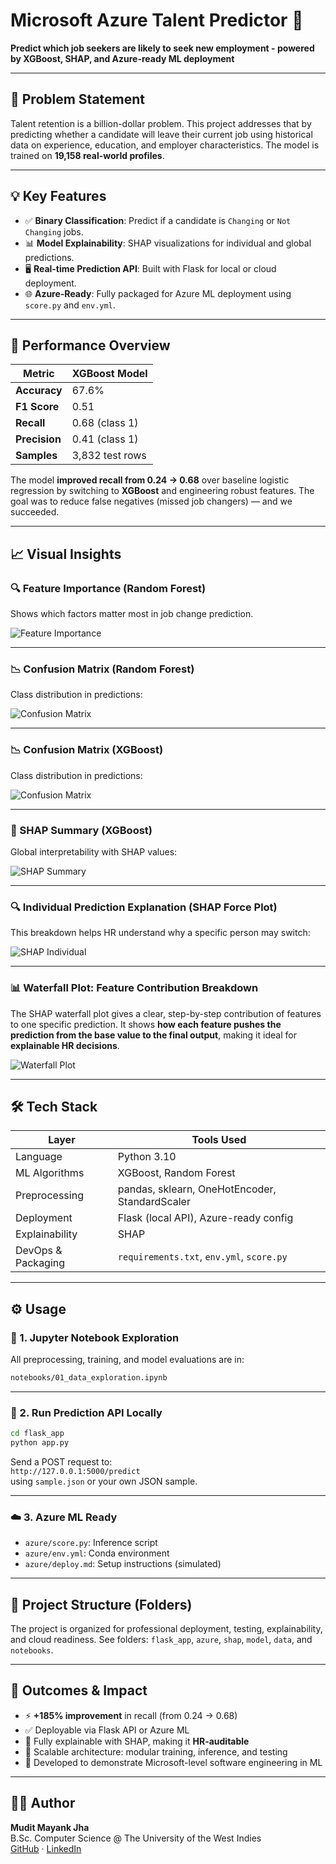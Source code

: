 # Microsoft Azure Talent Predictor 🔮
**Predict which job seekers are likely to seek new employment - powered by XGBoost, SHAP, and Azure-ready ML deployment**

---

## 🧠 Problem Statement

Talent retention is a billion-dollar problem. This project addresses that by predicting whether a candidate will leave their current job using historical data on experience, education, and employer characteristics. The model is trained on **19,158 real-world profiles**.

---

## 💡 Key Features

- ✅ **Binary Classification**: Predict if a candidate is `Changing` or `Not Changing` jobs.
- 📊 **Model Explainability**: SHAP visualizations for individual and global predictions.
- 🖥️ **Real-time Prediction API**: Built with Flask for local or cloud deployment.
- 🌐 **Azure-Ready**: Fully packaged for Azure ML deployment using `score.py` and `env.yml`.

---

## 🚀 Performance Overview

| Metric         | XGBoost Model |
|----------------|----------------|
| **Accuracy**   | 67.6%          |
| **F1 Score**   | 0.51           |
| **Recall**     | 0.68 (class 1) |
| **Precision**  | 0.41 (class 1) |
| **Samples**    | 3,832 test rows|

The model **improved recall from 0.24 → 0.68** over baseline logistic regression by switching to **XGBoost** and engineering robust features. The goal was to reduce false negatives (missed job changers) — and we succeeded.

---

## 📈 Visual Insights

### 🔍 Feature Importance (Random Forest)
Shows which factors matter most in job change prediction.

![Feature Importance](Visual%20Metrics/Feature_Importance.png)

---

### 📉 Confusion Matrix (Random Forest)
Class distribution in predictions:

![Confusion Matrix](Visual%20Metrics/RF_confusion_matrix.png)

---

### 📉 Confusion Matrix (XGBoost)
Class distribution in predictions:

![Confusion Matrix](Visual%20Metrics/XGB_CF.png)

---

### 🧠 SHAP Summary (XGBoost)
Global interpretability with SHAP values:

![SHAP Summary](shap/summary.png)

---

### 🔍 Individual Prediction Explanation (SHAP Force Plot)

This breakdown helps HR understand why a specific person may switch:

![SHAP Individual](shap/individual_summary.png)

---

### 📊 Waterfall Plot: Feature Contribution Breakdown

The SHAP waterfall plot gives a clear, step-by-step contribution of features to one specific prediction. It shows **how each feature pushes the prediction from the base value to the final output**, making it ideal for **explainable HR decisions**.

![Waterfall Plot](shap/waterfall_summary.png)

---

## 🛠️ Tech Stack

| Layer             | Tools Used                             |
|------------------|-----------------------------------------|
| Language          | Python 3.10                             |
| ML Algorithms     | XGBoost, Random Forest                  |
| Preprocessing     | pandas, sklearn, OneHotEncoder, StandardScaler |
| Deployment        | Flask (local API), Azure-ready config   |
| Explainability    | SHAP                                    |
| DevOps & Packaging| `requirements.txt`, `env.yml`, `score.py` |

---

## ⚙️ Usage

### 🔬 1. Jupyter Notebook Exploration

All preprocessing, training, and model evaluations are in:

```bash
notebooks/01_data_exploration.ipynb
```

---

### 🚀 2. Run Prediction API Locally

```bash
cd flask_app
python app.py
```

Send a POST request to:  
`http://127.0.0.1:5000/predict`  
using `sample.json` or your own JSON sample.

---

### ☁️ 3. Azure ML Ready

- `azure/score.py`: Inference script
- `azure/env.yml`: Conda environment
- `azure/deploy.md`: Setup instructions (simulated)

---

## 📁 Project Structure (Folders)

The project is organized for professional deployment, testing, explainability, and cloud readiness. See folders: `flask_app`, `azure`, `shap`, `model`, `data`, and `notebooks`.

---

## 🏁 Outcomes & Impact

- ⚡ **+185% improvement** in recall (from 0.24 → 0.68)
- ✅ Deployable via Flask API or Azure ML
- 🔎 Fully explainable with SHAP, making it **HR-auditable**
- 🔁 Scalable architecture: modular training, inference, and testing
- 🎯 Developed to demonstrate Microsoft-level software engineering in ML

---

## 👨‍💻 Author

**Mudit Mayank Jha**  
B.Sc. Computer Science @ The University of the West Indies  
[GitHub](https://github.com/muditjha20) · [LinkedIn](https://www.linkedin.com/in/mudit-mayank-jha-4b27b7203/)
